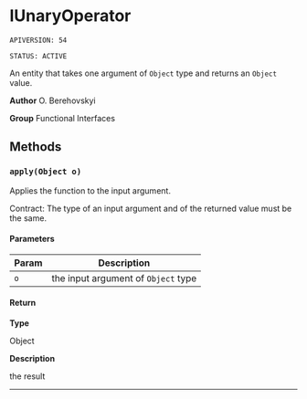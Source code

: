 # IUnaryOperator

`APIVERSION: 54`

`STATUS: ACTIVE`

An entity that takes one argument of `Object` type and returns an `Object` value.


**Author** O. Berehovskyi


**Group** Functional Interfaces

## Methods
### `apply(Object o)`

Applies the function to the input argument. <p>Contract: The type of an input argument and of the returned value must be the same.</p>

#### Parameters
|Param|Description|
|---|---|
|`o`|the input argument of `Object` type|

#### Return

**Type**

Object

**Description**

the result

---
